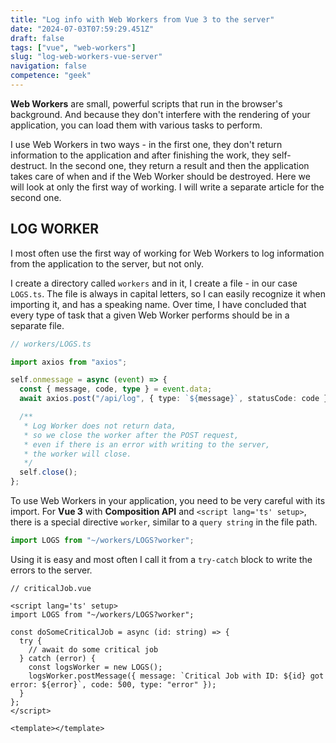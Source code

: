 ```yaml
---
title: "Log info with Web Workers from Vue 3 to the server"
date: "2024-07-03T07:59:29.451Z"
draft: false
tags: ["vue", "web-workers"]
slug: "log-web-workers-vue-server"
navigation: false
competence: "geek"
---
```


**Web Workers** are small, powerful scripts that run in the browser's background. And because they don't interfere with the rendering of your application, you can load them with various tasks to perform.

<!-- more -->

I use Web Workers in two ways - in the first one, they don't return information to the application and after finishing the work, they self-destruct. In the second one, they return a result and then the application takes care of when and if the Web Worker should be destroyed. Here we will look at only the first way of working. I will write a separate article for the second one.

## LOG WORKER

I most often use the first way of working for Web Workers to log information from the application to the server, but not only.

I create a directory called `workers` and in it, I create a file - in our case `LOGS.ts`. The file is always in capital letters, so I can easily recognize it when importing it, and has a speaking name. Over time, I have concluded that every type of task that a given Web Worker performs should be in a separate file.

```typescript
// workers/LOGS.ts

import axios from "axios";

self.onmessage = async (event) => {
  const { message, code, type } = event.data;
  await axios.post("/api/log", { type: `${message}`, statusCode: code }, { contentType: "text/plain" });

  /**
   * Log Worker does not return data,
   * so we close the worker after the POST request,
   * even if there is an error with writing to the server,
   * the worker will close.
   */
  self.close();
};
```

To use Web Workers in your application, you need to be very careful with its import. For **Vue 3** with **Composition API** and `<script lang='ts' setup>`, there is a special directive `worker`, similar to a `query string` in the file path.

```typescript
import LOGS from "~/workers/LOGS?worker";
```

Using it is easy and most often I call it from a `try-catch` block to write the errors to the server.

```vue
// criticalJob.vue

<script lang='ts' setup>
import LOGS from "~/workers/LOGS?worker";

const doSomeCriticalJob = async (id: string) => {
  try {
    // await do some critical job
  } catch (error) {
    const logsWorker = new LOGS();
    logsWorker.postMessage({ message: `Critical Job with ID: ${id} got error: ${error}`, code: 500, type: "error" });
  }
};
</script>

<template></template>
```